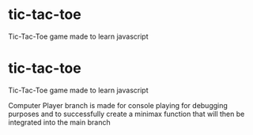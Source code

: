 # tic-tac-toe
Tic-Tac-Toe game made to learn javascript 
# tic-tac-toe
Tic-Tac-Toe game made to learn javascript 

Computer Player branch is made for console playing for debugging purposes and to successfully create a minimax function that will then be integrated into the main branch
